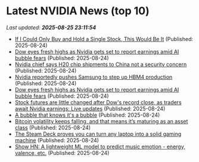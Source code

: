 # Latest NVIDIA News (top 10)
_Last updated: **2025-08-25 23:11:54**_

- [If I Could Only Buy and Hold a Single Stock, This Would Be It](https://biztoc.com/x/353bde022fbf550c) (Published: 2025-08-24)
- [Dow eyes fresh highs as Nvidia gets set to report earnings amid AI bubble fears](https://biztoc.com/x/87cce1b0d477f580) (Published: 2025-08-24)
- [Nvidia chief says H20 chip shipments to China not a security concern](https://www.spacedaily.com/reports/Nvidia_chief_says_H20_chip_shipments_to_China_not_a_security_concern_999.html) (Published: 2025-08-24)
- [Nvidia reportedly pushes Samsung to step up HBM4 production](https://www.digitimes.com/news/a20250823PD201/nvidia-samsung-hbm4-production-certification.html) (Published: 2025-08-24)
- [Dow eyes fresh highs as Nvidia gets set to report earnings amid AI bubble fears](https://fortune.com/2025/08/24/stock-market-today-dow-record-high-nvidia-earnings-ai-bubble-pce-inflation-fed-rate-cuts/) (Published: 2025-08-24)
- [Stock futures are little changed after Dow's record close, as traders await Nvidia earnings: Live updates](https://www.cnbc.com/2025/08/24/stock-market-today-live-updates.html) (Published: 2025-08-24)
- [A bubble that knows it's a bubble](https://craigmccaskill.com/ai-bubble-history) (Published: 2025-08-24)
- [Bitcoin volatility keeps falling, and that means it’s maturing as an asset class](https://cryptoslate.com/bitcoin-volatility-keeps-falling-and-that-means-its-maturing-as-an-asset-class/) (Published: 2025-08-24)
- [The Steam Deck proves you can turn any laptop into a solid gaming machine](https://www.xda-developers.com/steam-deck-proves-turn-any-laptop-decent-gaming-machine/) (Published: 2025-08-24)
- [Show HN: A lightweight ML model to predict music emotion - energy, valence, etc.](https://github.com/jaeheonshim/vibenet) (Published: 2025-08-24)
